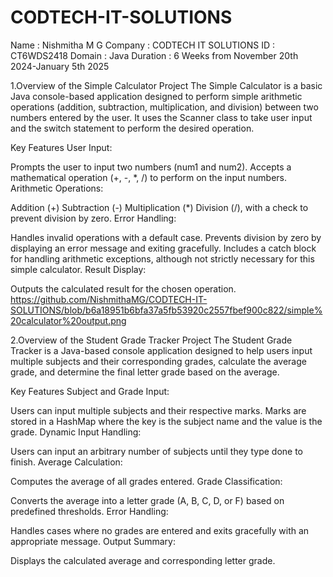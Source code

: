 # CODTECH-IT-SOLUTIONS
Name : Nishmitha M G
Company : CODTECH IT SOLUTIONS
ID : CT6WDS2418
Domain : Java 
Duration : 6 Weeks from November 20th 2024-January 5th 2025

1.Overview of the Simple Calculator Project
The Simple Calculator is a basic Java console-based application designed to perform simple arithmetic operations (addition, subtraction, multiplication, and division) between two numbers entered by the user. It uses the Scanner class to take user input and the switch statement to perform the desired operation.

Key Features
User Input:

Prompts the user to input two numbers (num1 and num2).
Accepts a mathematical operation (+, -, *, /) to perform on the input numbers.
Arithmetic Operations:

Addition (+)
Subtraction (-)
Multiplication (*)
Division (/), with a check to prevent division by zero.
Error Handling:

Handles invalid operations with a default case.
Prevents division by zero by displaying an error message and exiting gracefully.
Includes a catch block for handling arithmetic exceptions, although not strictly necessary for this simple calculator.
Result Display:

Outputs the calculated result for the chosen operation.
https://github.com/NishmithaMG/CODTECH-IT-SOLUTIONS/blob/b6a18951b6bfa37a5fb53920c2557fbef900c822/simple%20calculator%20output.png





2.Overview of the Student Grade Tracker Project
The Student Grade Tracker is a Java-based console application designed to help users input multiple subjects and their corresponding grades, calculate the average grade, and determine the final letter grade based on the average.

Key Features
Subject and Grade Input:

Users can input multiple subjects and their respective marks.
Marks are stored in a HashMap where the key is the subject name and the value is the grade.
Dynamic Input Handling:

Users can input an arbitrary number of subjects until they type done to finish.
Average Calculation:

Computes the average of all grades entered.
Grade Classification:

Converts the average into a letter grade (A, B, C, D, or F) based on predefined thresholds.
Error Handling:

Handles cases where no grades are entered and exits gracefully with an appropriate message.
Output Summary:

Displays the calculated average and corresponding letter grade.
